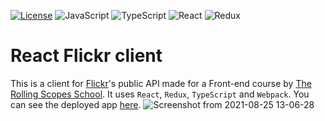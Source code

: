 [![License](https://img.shields.io/badge/license-MIT-green)](https://tldrlegal.com/license/mit-license)
![JavaScript](https://img.shields.io/badge/javascript-%23323330.svg?style=for-the-badge&logo=javascript&logoColor=%23F7DF1E)
![TypeScript](https://img.shields.io/badge/typescript-%23007ACC.svg?style=for-the-badge&logo=typescript&logoColor=white)
![React](https://img.shields.io/badge/react-%2320232a.svg?style=for-the-badge&logo=react&logoColor=%2361DAFB)
![Redux](https://img.shields.io/badge/redux-%23593d88.svg?style=for-the-badge&logo=redux&logoColor=white)

# React Flickr client
This is a client for <a href="https://www.flickr.com">Flickr</a>'s public API made for a Front-end course by <a href="https://rs.school/">The Rolling Scopes School</a>.
It uses ```React```, ```Redux```, ```TypeScript``` and ```Webpack```.
You can see the deployed app <a href="https://96tm.github.io/react-rsschool/react-redux/">here</a>.
![Screenshot from 2021-08-25 13-06-28](https://user-images.githubusercontent.com/2994043/130771740-e04e8671-ad8b-4195-ba8d-422d5bd2cbd5.png)
